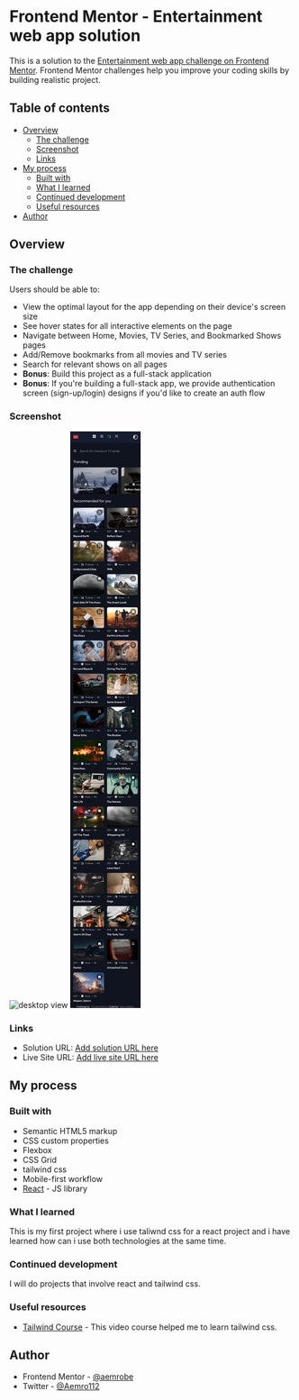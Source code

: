 # Frontend Mentor - Entertainment web app solution

This is a solution to the [Entertainment web app challenge on Frontend Mentor](https://www.frontendmentor.io/challenges/entertainment-web-app-J-UhgAW1X). Frontend Mentor challenges help you improve your coding skills by building realistic project.

## Table of contents

- [Overview](#overview)
  - [The challenge](#the-challenge)
  - [Screenshot](#screenshot)
  - [Links](#links)
- [My process](#my-process)
  - [Built with](#built-with)
  - [What I learned](#what-i-learned)
  - [Continued development](#continued-development)
  - [Useful resources](#useful-resources)
- [Author](#author)

## Overview

### The challenge

Users should be able to:

- View the optimal layout for the app depending on their device's screen size
- See hover states for all interactive elements on the page
- Navigate between Home, Movies, TV Series, and Bookmarked Shows pages
- Add/Remove bookmarks from all movies and TV series
- Search for relevant shows on all pages
- **Bonus**: Build this project as a full-stack application
- **Bonus**: If you're building a full-stack app, we provide authentication screen (sign-up/login) designs if you'd like to create an auth flow

### Screenshot

![desktop view](./public/images/solution-screenshot/environment-web-app-challenge-desktop-view.png)
![mobile view](./public/images/solution-screenshot/entertainment-web-app-challenge-mobile-view.png)

### Links

- Solution URL: [Add solution URL here](https://your-solution-url.com)
- Live Site URL: [Add live site URL here](https://your-live-site-url.com)

## My process

### Built with

- Semantic HTML5 markup
- CSS custom properties
- Flexbox
- CSS Grid
- tailwind css
- Mobile-first workflow
- [React](https://reactjs.org/) - JS library

### What I learned

This is my first project where i use taliwnd css for a react project and i have learned how can i use both technologies at the same time.

### Continued development

I will do projects that involve react and tailwind css.

### Useful resources

- [Tailwind Course](https://www.udemy.com/course/tailwind-from-scratch/?srsltid=AfmBOorB0k2lGqnXcsqMtni5U2Wc1kFe5Iszi0G3g_LnCLPrbSbLcWTD) - This video course helped me to learn tailwind css.

## Author

- Frontend Mentor - [@aemrobe](https://www.frontendmentor.io/profile/aemrobe)
- Twitter - [@Aemro112](https://www.twitter.com/Aemro112)
